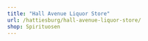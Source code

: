 ```yaml
---
title: "Hall Avenue Liquor Store"
url: /hattiesburg/hall-avenue-liquor-store/
shop: Spirituosen
---
```


